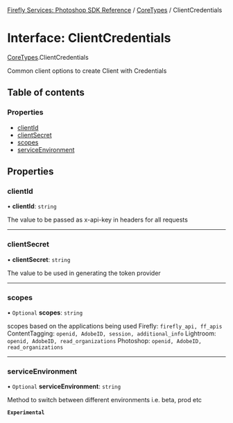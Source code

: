 [Firefly Services: Photoshop SDK Reference](../index.md) / [CoreTypes](../modules/CoreTypes.md) / ClientCredentials

# Interface: ClientCredentials

[CoreTypes](../modules/CoreTypes.md).ClientCredentials

Common client options to create Client with Credentials

## Table of contents

### Properties

- [clientId](CoreTypes.ClientCredentials.md#clientid)
- [clientSecret](CoreTypes.ClientCredentials.md#clientsecret)
- [scopes](CoreTypes.ClientCredentials.md#scopes)
- [serviceEnvironment](CoreTypes.ClientCredentials.md#serviceenvironment)

## Properties

### clientId

• **clientId**: `string`

The value to be passed as x-api-key in headers for all requests

___

### clientSecret

• **clientSecret**: `string`

The value to be used in generating the token provider

___

### scopes

• `Optional` **scopes**: `string`

scopes based on the applications being used
Firefly: `firefly_api, ff_apis`
ContentTagging: `openid, AdobeID, session, additional_info`
Lightroom: `openid, AdobeID, read_organizations`
Photoshop: `openid, AdobeID, read_organizations`

___

### serviceEnvironment

• `Optional` **serviceEnvironment**: `string`

Method to switch between different environments i.e. beta, prod etc

**`Experimental`**
